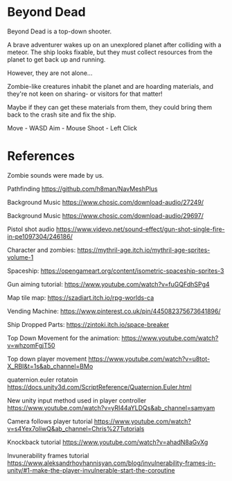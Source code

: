 # Beyond Dead
Beyond Dead is a top-down shooter. 

A brave adventurer wakes up on an unexplored planet after colliding with a meteor. The ship looks fixable, but they must collect resources from the planet to get back up and running. 

However, they are not alone...

Zombie-like creatures inhabit the planet and are hoarding materials, and they're not keen on sharing- or visitors for that matter!

Maybe if they can get these materials from them, they could bring them back to the crash site and fix the ship.

Move - WASD
Aim - Mouse
Shoot - Left Click

# References
Zombie sounds were made by us. 

Pathfinding
https://github.com/h8man/NavMeshPlus

Background Music 
https://www.chosic.com/download-audio/27249/

Background Music 
https://www.chosic.com/download-audio/29697/

Pistol shot audio
https://www.videvo.net/sound-effect/gun-shot-single-fire-in-pe1097304/246186/

Character and zombies:
https://mythril-age.itch.io/mythril-age-sprites-volume-1

Spaceship:
https://opengameart.org/content/isometric-spaceship-sprites-3

Gun aiming tutorial:
https://www.youtube.com/watch?v=fuGQFdhSPg4

Map tile map:
https://szadiart.itch.io/rpg-worlds-ca

Vending Machine:
https://www.pinterest.co.uk/pin/445082375673641896/

Ship Dropped Parts:
https://zintoki.itch.io/space-breaker

Top Down Movement for the animation:
https://www.youtube.com/watch?v=whzomFgjT50

Top down player movement 
https://www.youtube.com/watch?v=u8tot-X_RBI&t=1s&ab_channel=BMo

quaternion.euler rotatoin 
https://docs.unity3d.com/ScriptReference/Quaternion.Euler.html
        
New unity input method used in player controller 
https://www.youtube.com/watch?v=yRI44aYLDQs&ab_channel=samyam

Camera follows player tutorial
https://www.youtube.com/watch?v=s4Yex7oliwQ&ab_channel=Chris%27Tutorials

Knockback tutorial
https://www.youtube.com/watch?v=ahadN8aGvXg

Invunerability frames tutorial
https://www.aleksandrhovhannisyan.com/blog/invulnerability-frames-in-unity/#1-make-the-player-invulnerable-start-the-coroutine